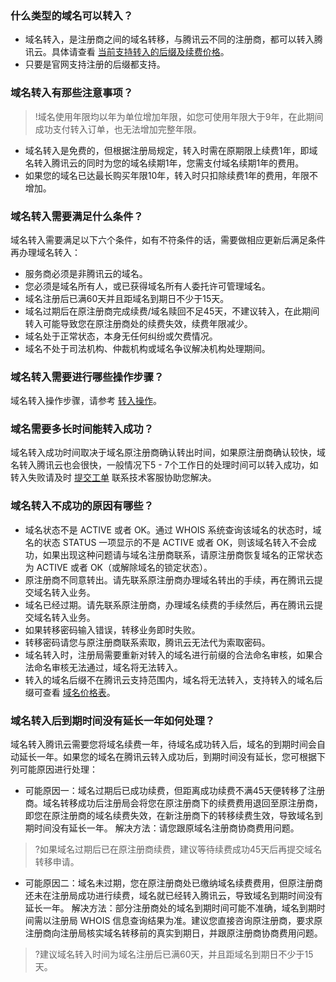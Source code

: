 ### 什么类型的域名可以转入？  
- 域名转入，是注册商之间的域名转移，与腾讯云不同的注册商，都可以转入腾讯云。具体请查看 [当前支持转入的后缀及续费价格](https://buy.cloud.tencent.com/domain?price=1)。
- 只要是官网支持注册的后缀都支持。

### 域名转入有那些注意事项？
>!域名使用年限均以年为单位增加年限，如您可使用年限大于9年，在此期间成功支付转入订单，也无法增加完整年限。
>
- 域名转入是免费的，但根据注册局规定，转入时需在原期限上续费1年，即域名转入腾讯云的同时为您的域名续期1年，您需支付域名续期1年的费用。
- 如果您的域名已达最长购买年限10年，转入时只扣除续费1年的费用，年限不增加。   

### 域名转入需要满足什么条件？
域名转入需要满足以下六个条件，如有不符条件的话，需要做相应更新后满足条件再办理域名转入：
- 服务商必须是非腾讯云的域名。  
- 您必须是域名所有人，或已获得域名所有人委托许可管理域名。
- 域名注册后已满60天并且距域名到期日不少于15天。
- 域名过期后在原注册商完成续费/域名赎回不足45天，不建议转入，在此期间转入可能导致您在原注册商处的续费失效，续费年限减少。  
- 域名处于正常状态，本身无任何纠纷或欠费情况。  
- 域名不处于司法机构、仲裁机构或域名争议解决机构处理期间。  


### 域名转入需要进行哪些操作步骤？
域名转入操作步骤，请参考 [转入操作](https://cloud.tencent.com/document/product/242/3645)。 

### 域名需要多长时间能转入成功？
域名转入成功时间取决于域名原注册商确认转出时间，如果原注册商确认较快，域名转入腾讯云也会很快，一般情况下5 - 7个工作日的处理时间可以转入成功，如转入失败请及时 [提交工单](https://console.cloud.tencent.com/workorder/category/create?level1_id=16&level2_id=17&level1_name=%E5%85%B6%E4%BB%96%E6%9C%8D%E5%8A%A1&level2_name=%E5%9F%9F%E5%90%8D) 联系技术客服协助您解决。

### 域名转入不成功的原因有哪些？  
- 域名状态不是 ACTIVE 或者 OK。通过 WHOIS 系统查询该域名的状态时，域名的状态 STATUS 一项显示的不是 ACTIVE 或者 OK，则该域名转入不会成功，如果出现这种问题请与域名注册商联系，请原注册商恢复域名的正常状态为 ACTIVE 或者 OK（或解除域名的锁定状态）。  
- 原注册商不同意转出。请先联系原注册商办理域名转出的手续，再在腾讯云提交域名转入业务。 
- 域名已经过期。请先联系原注册商，办理域名续费的手续然后，再在腾讯云提交域名转入业务。   
- 如果转移密码输入错误，转移业务即时失败。  
- 转移密码请您与原注册商联系索取，腾讯云无法代为索取密码。
- 域名转入时，注册局需要重新对转入的域名进行前缀的合法命名审核，如果合法命名审核无法通过，域名将无法转入。
- 转入的域名后缀不在腾讯云支持范围内，域名将无法转入，支持转入的域名后缀可查看 [域名价格表](https://buy.cloud.tencent.com/domain?price=1)。 


### 域名转入后到期时间没有延长一年如何处理？
域名转入腾讯云需要您将域名续费一年，待域名成功转入后，域名的到期时间会自动延长一年。如果您的域名在腾讯云转入成功后，到期时间没有延长，您可根据下列可能原因进行处理：

- 可能原因一：域名过期后已成功续费，但距离成功续费不满45天便转移了注册商。域名转移成功后注册局会将您在原注册商下的续费费用退回至原注册商，即您在原注册商的域名续费失效，在新注册商下的转移续费生效，导致域名到期时间没有延长一年。
解决方法：请您跟原域名注册商协商费用问题。
>?如果域名过期后已在原注册商续费，建议等待续费成功45天后再提交域名转移申请。
- 可能原因二：域名未过期，您在原注册商处已缴纳域名续费费用，但原注册商还未在注册局成功进行续费，域名就已经转入腾讯云，导致域名到期时间没有延长一年。
解决方法：部分注册商处的域名到期时间可能不准确，域名到期时间需以注册局 WHOIS 信息查询结果为准。建议您直接咨询原注册商，要求原注册商向注册局核实域名转移前的真实到期日，并跟原注册商协商费用问题。
>?建议域名转入时间为域名注册后已满60天，并且距域名到期日不少于15天。
